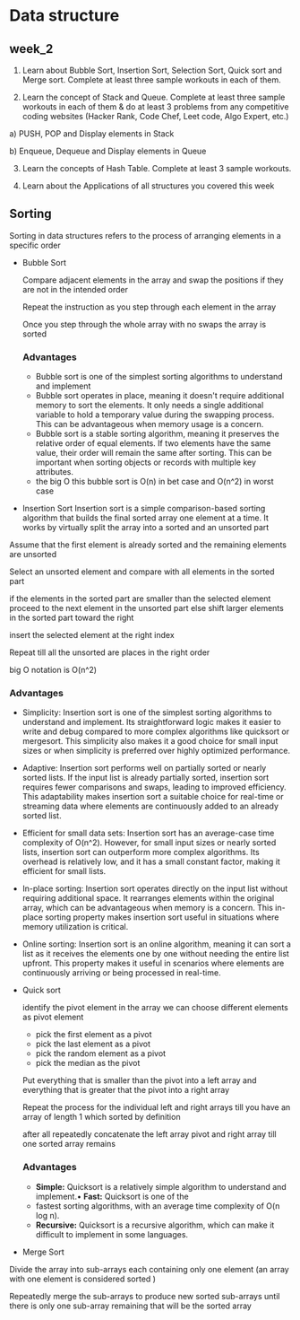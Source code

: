 # Data structure

## week_2
1) Learn about Bubble Sort, Insertion Sort, Selection Sort, Quick sort and Merge sort. Complete at least three sample workouts in each of them.

2) Learn the concept of Stack and Queue. Complete at least three sample workouts in each of them & do at least 3 problems from any competitive coding websites (Hacker Rank, Code Chef, Leet code, Algo Expert, etc.)

a) PUSH, POP and Display elements in Stack

b) Enqueue, Dequeue and Display elements in Queue

3) Learn the concepts of Hash Table. Complete at least 3 sample workouts.

4) Learn about the Applications of all structures you covered this week

## Sorting

Sorting in data structures refers to the process of arranging elements in a specific order

- Bubble Sort
    
    Compare adjacent elements in the array and swap the positions if they are not in the intended order
    
    Repeat the instruction as you step through each element in the array
    
    Once you step through the whole array with no swaps the array is sorted
    
    ### Advantages
    
    - Bubble sort is one of the simplest sorting algorithms to understand and implement
    - Bubble sort operates in place, meaning it doesn't require additional memory to sort the elements. It only needs a single additional variable to hold a temporary value during the swapping process. This can be advantageous when memory usage is a concern.
    - Bubble sort is a stable sorting algorithm, meaning it preserves the relative order of equal elements. If two elements have the same value, their order will remain the same after sorting. This can be important when sorting objects or records with multiple key attributes.
    - the big O this bubble sort is O(n) in bet case and O(n^2) in worst case
- Insertion Sort
Insertion sort is a simple comparison-based sorting algorithm that builds the final sorted array one element at a time. It works by virtually split the array into a sorted and an unsorted part

Assume that the first element is already sorted and the remaining elements are unsorted 

Select an unsorted element and compare with all elements in the sorted part

if the elements in the sorted part are smaller  than the selected element proceed to the next element in  the unsorted part else shift larger elements in the sorted part toward the right 

insert the selected element at the right index 

Repeat till all the unsorted  are places in the right order 

big O notation is O(n^2)

### Advantages

- Simplicity: Insertion sort is one of the simplest sorting algorithms to understand and implement. Its straightforward logic makes it easier to write and debug compared to more complex algorithms like quicksort or mergesort. This simplicity also makes it a good choice for small input sizes or when simplicity is preferred over highly optimized performance.
- Adaptive: Insertion sort performs well on partially sorted or nearly sorted lists. If the input list is already partially sorted, insertion sort requires fewer comparisons and swaps, leading to improved efficiency. This adaptability makes insertion sort a suitable choice for real-time or streaming data where elements are continuously added to an already sorted list.
- Efficient for small data sets: Insertion sort has an average-case time complexity of O(n^2). However, for small input sizes or nearly sorted lists, insertion sort can outperform more complex algorithms. Its overhead is relatively low, and it has a small constant factor, making it efficient for small lists.
- In-place sorting: Insertion sort operates directly on the input list without requiring additional space. It rearranges elements within the original array, which can be advantageous when memory is a concern. This in-place sorting property makes insertion sort useful in situations where memory utilization is critical.
- Online sorting: Insertion sort is an online algorithm, meaning it can sort a list as it receives the elements one by one without needing the entire list upfront. This property makes it useful in scenarios where elements are continuously arriving or being processed in real-time.
- Quick sort
    
    identify the pivot element in the array we can choose different elements as pivot element
    
    - pick the first element as a pivot
    - pick the last element as a pivot
    - pick the random element as a pivot
    - pick the median as the pivot
    
    Put everything that is smaller than the pivot into a left array and everything that is greater that the pivot into a right array
    
    Repeat the process for the individual left and right arrays till you have an array of length 1 which sorted by definition
    
    after all repeatedly concatenate the left array pivot and right array till one sorted array remains 
    
    ### Advantages
    
    - **Simple:** Quicksort is a relatively simple algorithm to understand and implement.• **Fast:** Quicksort is one of the
    - fastest sorting algorithms, with an average time complexity of O(n log n).
    - **Recursive:** Quicksort is a recursive algorithm, which can make it difficult to implement in some languages.
- Merge Sort

Divide the array into sub-arrays each containing only one element (an array with one element is considered sorted )

Repeatedly merge the sub-arrays to produce new sorted sub-arrays until  there  is only one sub-array remaining that will be the sorted array